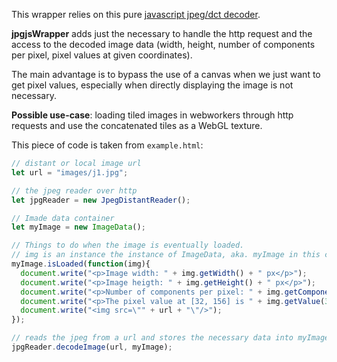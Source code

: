 This wrapper relies on this pure [javascript jpeg/dct decoder](https://github.com/notmasteryet/jpgjs).  

**jpgjsWrapper** adds just the necessary to handle the http request and the access to the decoded image data (width, height, number of components per pixel, pixel values at given coordinates).

The main advantage is to bypass the use of a canvas when we just want to get pixel values, especially when directly displaying the image is not necessary.

**Possible use-case**: loading tiled images in webworkers through http requests and use the concatenated tiles as a WebGL texture.

This piece of code is taken from `example.html`:  

```js
// distant or local image url
let url = "images/j1.jpg";

// the jpeg reader over http
let jpgReader = new JpegDistantReader();

// Imade data container
let myImage = new ImageData();

// Things to do when the image is eventually loaded.
// img is an instance the instance of ImageData, aka. myImage in this case.
myImage.isLoaded(function(img){
  document.write("<p>Image width: " + img.getWidth() + " px</p>");
  document.write("<p>Image heigth: " + img.getHeight() + " px</p>");
  document.write("<p>Number of components per pixel: " + img.getComponents() + " bands</p>");
  document.write("<p>The pixel value at [32, 156] is " + img.getValue(32, 156) + "</p>");
  document.write("<img src=\"" + url + "\"/>");
});

// reads the jpeg from a url and stores the necessary data into myImage
jpgReader.decodeImage(url, myImage);
```
